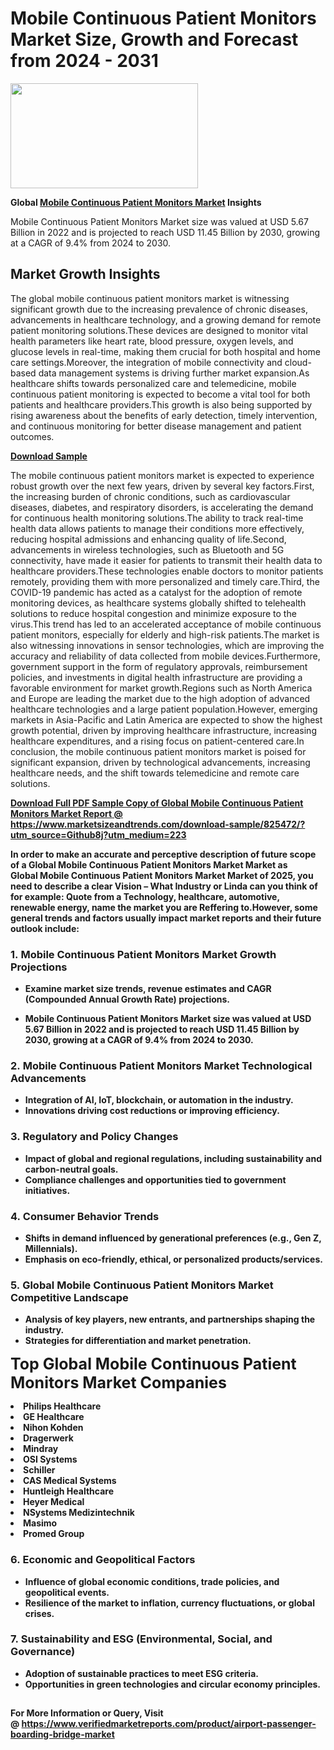 <H1>Mobile Continuous Patient Monitors Market Size, Growth and Forecast from 2024 - 2031</H1><img class="aligncenter size-medium wp-image-584254" src="https://thirdeyenews.in/wp-content/uploads/2024/09/Global-Market-Research-300x168.jpeg" alt="" width="300" height="168" /><p><strong>Global&nbsp;<a href="https://www.marketsizeandtrends.com/download-sample/825472/?utm_source=Github8j?utm_medium=223">Mobile Continuous Patient Monitors Market</a> Insights</strong></p><p>Mobile Continuous Patient Monitors Market size was valued at USD 5.67 Billion in 2022 and is projected to reach USD 11.45 Billion by 2030, growing at a CAGR of 9.4% from 2024 to 2030.</p><p><h2>Market Growth Insights</h2> <p>The global mobile continuous patient monitors market is witnessing significant growth due to the increasing prevalence of chronic diseases, advancements in healthcare technology, and a growing demand for remote patient monitoring solutions.These devices are designed to monitor vital health parameters like heart rate, blood pressure, oxygen levels, and glucose levels in real-time, making them crucial for both hospital and home care settings.Moreover, the integration of mobile connectivity and cloud-based data management systems is driving further market expansion.As healthcare shifts towards personalized care and telemedicine, mobile continuous patient monitoring is expected to become a vital tool for both patients and healthcare providers.This growth is also being supported by rising awareness about the benefits of early detection, timely intervention, and continuous monitoring for better disease management and patient outcomes.</p> <p><strong><a href="#">Download Sample</a></strong></p> <p>The mobile continuous patient monitors market is expected to experience robust growth over the next few years, driven by several key factors.First, the increasing burden of chronic conditions, such as cardiovascular diseases, diabetes, and respiratory disorders, is accelerating the demand for continuous health monitoring solutions.The ability to track real-time health data allows patients to manage their conditions more effectively, reducing hospital admissions and enhancing quality of life.Second, advancements in wireless technologies, such as Bluetooth and 5G connectivity, have made it easier for patients to transmit their health data to healthcare providers.These technologies enable doctors to monitor patients remotely, providing them with more personalized and timely care.Third, the COVID-19 pandemic has acted as a catalyst for the adoption of remote monitoring devices, as healthcare systems globally shifted to telehealth solutions to reduce hospital congestion and minimize exposure to the virus.This trend has led to an accelerated acceptance of mobile continuous patient monitors, especially for elderly and high-risk patients.The market is also witnessing innovations in sensor technologies, which are improving the accuracy and reliability of data collected from mobile devices.Furthermore, government support in the form of regulatory approvals, reimbursement policies, and investments in digital health infrastructure are providing a favorable environment for market growth.Regions such as North America and Europe are leading the market due to the high adoption of advanced healthcare technologies and a large patient population.However, emerging markets in Asia-Pacific and Latin America are expected to show the highest growth potential, driven by improving healthcare infrastructure, increasing healthcare expenditures, and a rising focus on patient-centered care.In conclusion, the mobile continuous patient monitors market is poised for significant expansion, driven by technological advancements, increasing healthcare needs, and the shift towards telemedicine and remote care solutions.</p> <p><strong><a href="#"></p><p><span class=""><strong>Download Full PDF Sample Copy of Global Mobile Continuous Patient Monitors Market Report</strong> @ <a href="https://www.marketsizeandtrends.com/download-sample/825472/?utm_source=Github8j?utm_medium=223" target="_blank">https://www.marketsizeandtrends.com/download-sample/825472/?utm_source=Github8j?utm_medium=223</a></span></p><p>In order to make an accurate and perceptive description of future scope of a Global&nbsp;Mobile Continuous Patient Monitors Market Market as Global&nbsp;Mobile Continuous Patient Monitors Market Market of 2025, you need to describe a clear Vision &ndash; What Industry or Linda can you think of for example: Quote from a Technology, healthcare, automotive, renewable energy, name the market you are Reffering to.However, some general trends and factors usually impact market reports and their future outlook include:</p><h3>1.&nbsp;<strong>Mobile Continuous Patient Monitors Market Growth Projections</strong></h3><ul><li>Examine market size trends, revenue estimates and CAGR (Compounded Annual Growth Rate) projections.</li><li><p>Mobile Continuous Patient Monitors Market size was valued at USD 5.67 Billion in 2022 and is projected to reach USD 11.45 Billion by 2030, growing at a CAGR of 9.4% from 2024 to 2030.</p></li></ul><h3>2.&nbsp;<strong>Mobile Continuous Patient Monitors Market Technological Advancements</strong></h3><ul><li>Integration of AI, IoT, blockchain, or automation in the industry.</li><li>Innovations driving cost reductions or improving efficiency.</li></ul><h3>3.&nbsp;<strong>Regulatory and Policy Changes</strong></h3><ul><li>Impact of global and regional regulations, including sustainability and carbon-neutral goals.</li><li>Compliance challenges and opportunities tied to government initiatives.</li></ul><h3>4.&nbsp;<strong>Consumer Behavior Trends</strong></h3><ul><li>Shifts in demand influenced by generational preferences (e.g., Gen Z, Millennials).</li><li>Emphasis on eco-friendly, ethical, or personalized products/services.</li></ul><h3>5.&nbsp;<strong>Global Mobile Continuous Patient Monitors Market Competitive Landscape</strong></h3><ul><li>Analysis of key players, new entrants, and partnerships shaping the industry.</li><li>Strategies for differentiation and market penetration.</li></ul><p data-pm-slice="1 1 []"><span style="color: inherit; font-family: inherit; font-size: 25px;">Top Global Mobile Continuous Patient Monitors Market Companies</span></p><div class="" data-test-id=""><p><li>Philips Healthcare</li><li> GE Healthcare</li><li> Nihon Kohden</li><li> Dragerwerk</li><li> Mindray</li><li> OSI Systems</li><li> Schiller</li><li> CAS Medical Systems</li><li> Huntleigh Healthcare</li><li> Heyer Medical</li><li> NSystems Medizintechnik</li><li> Masimo</li><li> Promed Group</li></p></div><h3>6.&nbsp;<strong>Economic and Geopolitical Factors</strong></h3><ul><li>Influence of global economic conditions, trade policies, and geopolitical events.</li><li>Resilience of the market to inflation, currency fluctuations, or global crises.</li></ul><h3>7.&nbsp;<strong>Sustainability and ESG (Environmental, Social, and Governance)</strong></h3><ul><li>Adoption of sustainable practices to meet ESG criteria.</li><li>Opportunities in green technologies and circular economy principles.</li></ul><h2><strong style="font-size: 14px;">For More Information or Query, Visit @&nbsp;</strong><a style="background-color: #ffffff; font-size: 14px;" href="https://www.marketsizeandtrends.com/report/mobile-continuous-patient-monitors-market/" target="_blank">https://www.verifiedmarketreports.com/product/airport-passenger-boarding-bridge-market</a></h2>